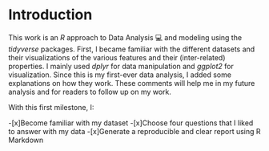 
Introduction
=================================

This work is an *R* approach to Data Analysis 💻 and modeling using the *tidyverse* packages. First, I became familiar with the different datasets and their visualizations of the various features and their (inter-related) properties. I mainly used *dplyr* for data manipulation and *ggplot2* for visualization. Since this is my first-ever data analysis, I added some explanations on how they work. These comments will help me in my future analysis and for readers to follow up on my work.

With this first milestone, I:

-[x]Become familiar with my dataset
-[x]Choose four questions that I liked to answer with my data
-[x]Generate a reproducible and clear report using R Markdown
